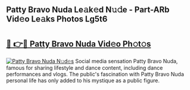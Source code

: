 ## Patty Bravo Nuda Le𝚊k𝚎d N𝚞𝚍e - Part-ARb Vid𝚎o Le𝚊ks Photos Lg5t6

# <h2><a href="http://fbfrbh.evod.top/?m=Patty+Bravo+Nuda">🔗 👉🔴 Patty Bravo Nuda Vid𝚎o Ph𝚘t𝚘s</a></h2>

[![Patty Bravo Nuda N𝚞d𝚎s](https://i.imgur.com/8V9OHl7.gif)](http://fbfrbh.evod.top/?m=Patty+Bravo+Nuda)
Social media sensation Patty Bravo Nuda, famous for sharing lifestyle and dance content, including dance performances and vlogs. The public's fascination with Patty Bravo Nuda personal life has only added to his mystique as a public figure. 

